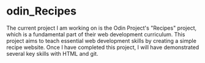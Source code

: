 # odin_Recipes
The current project I am working on is the Odin Project's "Recipes" project, which is a fundamental part of their web development curriculum. This project aims to teach essential web development skills by creating a simple recipe website. Once I have completed this project, I will have demonstrated several key skills with HTML and git.